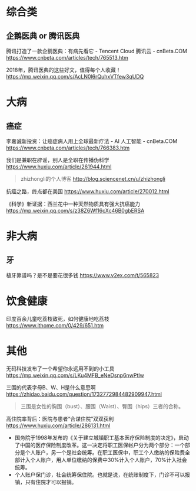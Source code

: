 
# 综合类

## 企鹅医典 or 腾讯医典

腾讯打造了一款企鹅医典：有病先看它 - Tencent Cloud 腾讯云 - cnBeta.COM https://www.cnbeta.com/articles/tech/765513.htm

2018年，腾讯医典的这些好文，值得每个人收藏！ https://mp.weixin.qq.com/s/AcLN0l6rQuhxVTfew3qUDQ

# 大病

## 癌症

李嘉诚新投资：让癌症病人用上全球最新疗法 - AI 人工智能 - cnBeta.COM https://www.cnbeta.com/articles/tech/766383.htm

我们是兼职在辟谣，别人是全职在传播伪科学 https://www.huxiu.com/article/261944.html
> zhizhongli的个人博客 http://blog.sciencenet.cn/u/zhizhongli

抗癌之路，终点都在美国 https://www.huxiu.com/article/270012.html

《科学》新证据：西兰花中一种天然物质具有强大抗癌能力 https://mp.weixin.qq.com/s/z38Z6Wf16cXc46B0gbERSA

# 非大病

## 牙

植牙靠谱吗？是不是要花很多钱 https://www.v2ex.com/t/565823

# 饮食健康

印度百余儿童吃荔枝致死，如何健康地吃荔枝 https://www.ithome.com/0/429/651.htm

# 其他

无码科技发布了一个希望你永远用不到的小工具 https://mp.weixin.qq.com/s/LKu4MFB_eNeDsnp6nwPtIw

三围的代表字母B、W、H是什么意思啊 https://zhidao.baidu.com/question/1732772984482909947.html
> 三围是女性的胸围（bust）、腰围（Waist）、臀围（hips）三者的合称。

高住院率背后：医院与患者“合谋住院”双双获利 https://www.huxiu.com/article/286131.html
- 国务院于1998年发布的《关于建立城镇职工基本医疗保险制度的决定》，启动了中国的医疗保险制度改革。这一决定将职工医保帐户分为两个部分：一个部分是个人账户，另一个是社会统筹。在职工医保中，职工个人缴纳的保险费全部计入个人账户，用人单位缴纳的保费中30%计入个人账户，70%计入社会统筹。
- 个人账户保门诊，社会统筹保住院。也就是说，在统账制度下，门诊不可以报销，只有住院才可以报销。
